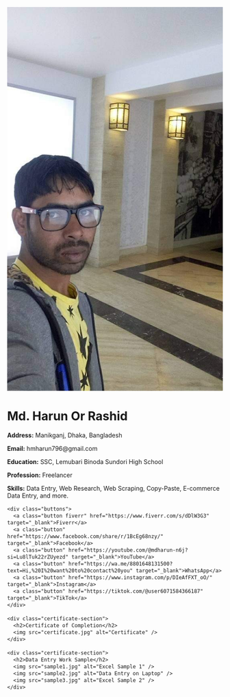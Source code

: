 <!DOCTYPE html>
<html lang="en">
<head>
  <meta charset="UTF-8" />
  <title>Md. Harun Or Rashid</title>
  <link rel="stylesheet" href="style.css" />
</head>
<body>
  <div class="container">
    <img src="harun.jpg" alt="Harun's Photo" class="profile" />
    <h1>Md. Harun Or Rashid</h1>
    <p><strong>Address:</strong> Manikganj, Dhaka, Bangladesh</p>
    <p><strong>Email:</strong> hmharun796@gmail.com</p>
    <p><strong>Education:</strong> SSC, Lemubari Binoda Sundori High School</p>
    <p><strong>Profession:</strong> Freelancer</p>
    <p><strong>Skills:</strong> Data Entry, Web Research, Web Scraping, Copy-Paste, E-commerce Data Entry, and more.</p>

    <div class="buttons">
      <a class="button fiverr" href="https://www.fiverr.com/s/dDlW3G3" target="_blank">Fiverr</a>
      <a class="button" href="https://www.facebook.com/share/r/1BcEg68nzy/" target="_blank">Facebook</a>
      <a class="button" href="https://youtube.com/@mdharun-n6j?si=Lu8lTuk22rZUyezd" target="_blank">YouTube</a>
      <a class="button" href="https://wa.me/8801648131500?text=Hi,%20I%20want%20to%20contact%20you" target="_blank">WhatsApp</a>
      <a class="button" href="https://www.instagram.com/p/DIeAfFXT_oO/" target="_blank">Instagram</a>
      <a class="button" href="https://tiktok.com/@user6071584366187" target="_blank">TikTok</a>
    </div>

    <div class="certificate-section">
      <h2>Certificate of Completion</h2>
      <img src="certificate.jpg" alt="Certificate" />
    </div>

    <div class="certificate-section">
      <h2>Data Entry Work Sample</h2>
      <img src="sample1.jpg" alt="Excel Sample 1" />
      <img src="sample2.jpg" alt="Data Entry on Laptop" />
      <img src="sample3.jpg" alt="Excel Sample 2" />
    </div>
  </div>
</body>
</html>
